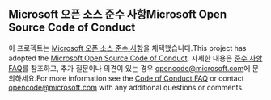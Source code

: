 ## <a name="microsoft-open-source-code-of-conduct"></a><span data-ttu-id="e7bd6-101">Microsoft 오픈 소스 준수 사항</span><span class="sxs-lookup"><span data-stu-id="e7bd6-101">Microsoft Open Source Code of Conduct</span></span>
<span data-ttu-id="e7bd6-102">이 프로젝트는 [Microsoft 오픈 소스 준수 사항](https://opensource.microsoft.com/codeofconduct/)을 채택했습니다.</span><span class="sxs-lookup"><span data-stu-id="e7bd6-102">This project has adopted the [Microsoft Open Source Code of Conduct](https://opensource.microsoft.com/codeofconduct/).</span></span>
<span data-ttu-id="e7bd6-103">자세한 내용은 [준수 사항 FAQ](https://opensource.microsoft.com/codeofconduct/faq/)를 참조하고, 추가 질문이나 의견이 있는 경우 [opencode@microsoft.com](mailto:opencode@microsoft.com)에 문의하세요.</span><span class="sxs-lookup"><span data-stu-id="e7bd6-103">For more information see the [Code of Conduct FAQ](https://opensource.microsoft.com/codeofconduct/faq/) or contact [opencode@microsoft.com](mailto:opencode@microsoft.com) with any additional questions or comments.</span></span>